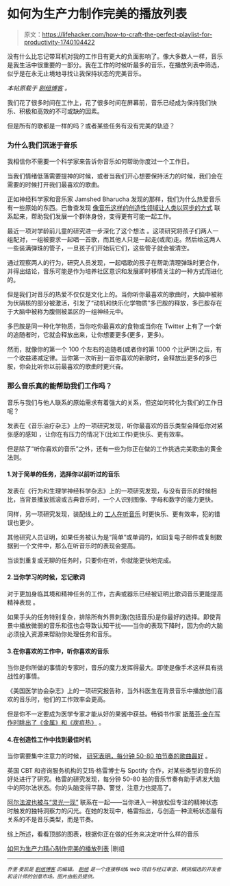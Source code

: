 # 如何为生产力制作完美的播放列表

> 原文：<https://lifehacker.com/how-to-craft-the-perfect-playlist-for-productivity-1740104422>

没有什么比忘记带耳机对我的工作日有更大的负面影响了。像大多数人一样，音乐是我生活中很重要的一部分。我在工作的时候听最多的音乐，在播放列表中筛选，似乎是在永无止境地寻找让我保持状态的完美音乐。



*本帖原载于* [*剧组博客*](http://blog.crew.co/productivity-playlist/) *。*

我们花了很多时间在工作上，花了很多时间在屏幕前，音乐已经成为保持我们快乐、积极和高效的不可或缺的因素。

但是所有的歌都是一样的吗？或者某些任务有没有完美的轨迹？

### 为什么我们沉迷于音乐

我相信你不需要一个科学家来告诉你音乐如何帮助你度过一个工作日。

当我们情绪低落需要提神的时候，或者当我们开心想要保持活力的时候，我们会在需要的时候打开我们最喜欢的歌曲。

正如神经科学家和音乐家 Jamshed Bharucha 发现的那样，我们为什么热爱音乐有一些原始的东西。巴鲁查发现 [像音乐这样的创造性领域让人类以同步的方式](http://www.livescience.com/25624-music-mind-mysteries.html) 联系起来，帮助我们发展一个群体身份，变得更有可能一起工作。

最近一项对学龄前儿童的研究进一步深化了这个想法 。这项研究将孩子们两人一组配对，一组被要求一起唱一首歌，而其他人只是一起走(或爬)走。然后给这两人一些装满弹珠的管子，一旦孩子们开始玩它们，这些管子就会被清空。

通过观察两人的行为，研究人员发现，一起唱歌的孩子在帮助清理弹珠时更合作，并得出结论，音乐可能是作为培养社区意识和发展即时移情关注的一种方式而进化的。

但是我们对音乐的热爱不仅仅是文化上的。当你听你最喜欢的歌曲时，大脑中被称为伏隔核的部分被激活，引发了“动机和快乐化学物质”多巴胺的释放，多巴胺存在于大脑中被称为腹侧被盖区的一组神经元中。

多巴胺是同一种化学物质，当你吃你最喜欢的食物或当你在 Twitter 上有了一个新的追随者时，它就会释放出来，让你想要更多(更多，更多)。

然而，就像你的第一个 100 个左右的追随者(或者你的第 1000 个比萨饼)之后，有一个收益递减定律。当你第一次听到一首你喜欢的新歌时，会释放出更多的多巴胺，你会比听你以前最喜欢的歌曲时更兴奋。

### 那么音乐真的能帮助我们工作吗？

音乐与我们与他人联系的原始需求有着强大的关系，但这如何转化为我们的工作日呢？

发表在《音乐治疗杂志》上的一项研究发现，听你最喜欢的音乐类型会降低你对紧张感的感知 ，让你在有压力的情况下(比如工作)更快乐、更有效率。

但是除了“听你喜欢的音乐”之外，还有一些为你正在做的工作挑选完美歌曲的黄金法则。

#### 1.对于简单的任务，选择你以前听过的音乐

发表在《行为和生理学神经科学杂志》上的一项研究发现，与没有音乐的时候相比，当背景播放摇滚或古典音乐时，一个人识别图像、字母和数字的能力更快。

同样，另一项研究发现，装配线上的 [工人在听音乐](http://www.sciencedirect.com/science/article/pii/0003687072901019) 时更快乐、更有效率，犯的错误也更少。

其他研究人员证明，如果任务被认为是“简单”或单调的，如回复电子邮件或复制数据到一个文件中，那么在听音乐时的表现会提高。

当谈到重复或无聊的任务时，只要你在听，你就能更快地完成。

#### 2.当你学习的时候，忘记歌词

对于更加身临其境和精神任务的工作，古典或器乐已经被证明比歌词音乐更能提高精神表现 。

如果手头的任务特别复杂，排除所有外界刺激(包括音乐)是你最好的选择。即使背景中播放微弱的音乐和弦也会导致认知干扰——当你的表现下降时，因为你的大脑必须投入资源来帮助你处理任务和音乐。

#### 3.在你喜欢的工作中，听你喜欢的音乐

当你是你所做的事情的专家时，音乐的魔力发挥得最大。即使是像手术这样具有挑战性的事情。

《美国医学协会杂志》上的一项研究报告称，当外科医生在背景音乐中播放他们喜欢的音乐时，他们的工作效率会更高。

但是你不一定要成为医学专家才能从好的果酱中获益。畅销书作家 [斯蒂芬·金在写作时眺出了《金属》和《炭疽热》](http://q103albany.com/stephen-king-listens-to-metallica-while-writing/) 。

#### 4.在创造性工作中找到最佳时机

当你需要集中注意力的时候， [研究表明，每分钟 50-80 拍节奏的歌曲最好](http://www.digitaltrends.com/social-media/you-can-judge-miley-cyrus-all-you-want-but-a-study-claims-listening-to-her-music-makes-you-smarter/#ixzz2irGW71Kv) 。

英国 CBT 和咨询服务机构的艾玛·格雷博士与 Spotify 合作，对某些类型的音乐的好处进行了研究。格雷的研究发现，每分钟 50-80 拍的音乐节奏有助于诱发大脑中的阿尔法状态。你的头脑变得平静、警觉，注意力也提高了。

[阿尔法波也被与“灵光一现”](https://pickcrew.com/blog/coffee-vs-beer-effects-on-creativity/) 联系在一起——当你进入一种放松但专注的精神状态时触发的独特洞察力的闪光。在她的发现中，格雷指出，与创造一种流畅状态最有关系的不是音乐类型，而是节奏。

综上所述，看看顶部的图表，根据你正在做的任务来决定听什么样的音乐

[如何为生产力精心制作完美的播放列表](http://blog.crew.co/productivity-playlist/) |剧组

* * *

<small>*乔里·麦凯是*</small> [<small>*剧组博客*</small>](http://blog.pickcrew.com/) <small>*的编辑。*</small> [<small>*剧组*</small>](http://pickcrew.com/) <small>*是一个连接移动& web 项目与经过审查、精挑细选的开发者和设计师的创意市场。图片由船员提供。*</small>